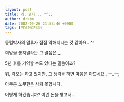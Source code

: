 ```yaml
---
layout: post
title: 왜, 왠지... ^^;;
author: drkim
date: 2002-10-26 21:53:46 +0900
tags: [깨달음의대화]
---
```

동렬박사의 말투가 점점 약해지시는 것 같아요.. ^^
  

  
희망을 놓지말라는 그 말씀은,,,,
  

  
5년 후를 기약할 수도 있다는 말씀이죠?
  

  
뭐, 각오는 하고 있지만, 그 생각을 하면 마음은 아프네요.. ㅡ_ㅡ;
  

  
아무튼 노무현은 사퇴 못합니다.
  

  
어떻게 하겠습니까? 이런 돈을 받고서..